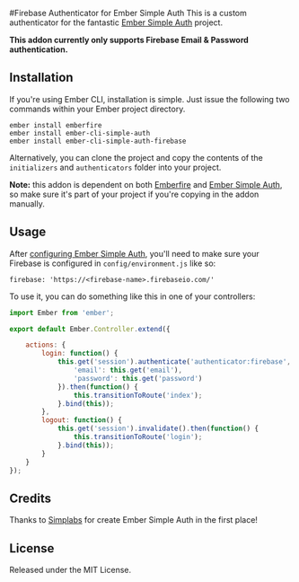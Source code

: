 #Firebase Authenticator for Ember Simple Auth
This is a custom authenticator for the fantastic [Ember Simple Auth](https://github.com/simplabs/ember-simple-auth) project.

**This addon currently only supports Firebase Email & Password authentication.**

## Installation

If you're using Ember CLI, installation is simple. Just issue the following two commands within your Ember project directory.

```
ember install emberfire
ember install ember-cli-simple-auth
ember install ember-cli-simple-auth-firebase
```
Alternatively, you can clone the project and copy the contents of the `initializers` and `authenticators` folder into your project.

**Note:** this addon is dependent on both [Emberfire](https://github.com/firebase/emberfire) and [Ember Simple Auth](https://github.com/simplabs/ember-simple-auth), so make sure it's part of your project if you're copying in the addon manually.

## Usage

After [configuring Ember Simple Auth](https://github.com/simplabs/ember-simple-auth#the-session), you'll need to make sure your Firebase is configured in `config/environment.js` like so:

`firebase: 'https://<firebase-name>.firebaseio.com/'`

To use it, you can do something like this in one of your controllers:

```javascript
import Ember from 'ember';

export default Ember.Controller.extend({

    actions: {
        login: function() {
            this.get('session').authenticate('authenticator:firebase', {
                'email': this.get('email'),
                'password': this.get('password')
            }).then(function() {
                this.transitionToRoute('index');
            }.bind(this));
        },
        logout: function() {
            this.get('session').invalidate().then(function() {
                this.transitionToRoute('login');
            }.bind(this));
        }
    }
});
```

## Credits

Thanks to [Simplabs](https://github.com/simplabs) for create Ember Simple Auth in the first place!

## License

Released under the MIT License.

